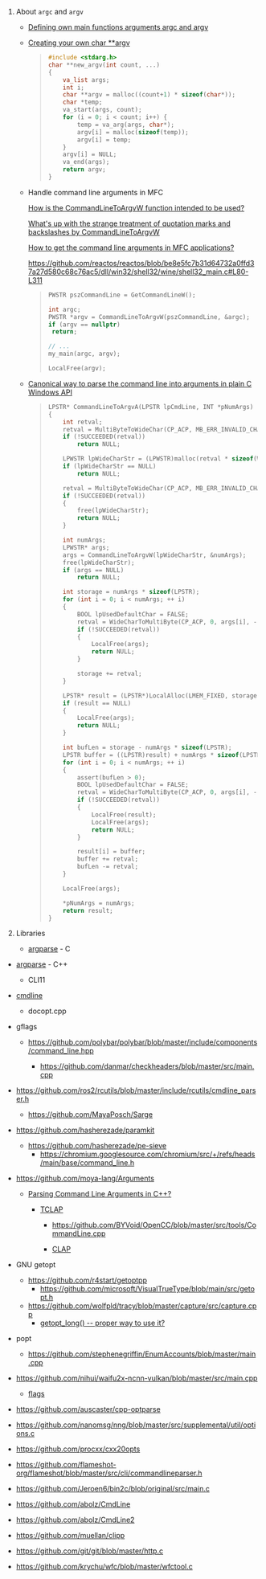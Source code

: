 1. About `argc` and `argv`
   
   - [Defining own main functions arguments argc and argv](https://stackoverflow.com/questions/1519885/defining-own-main-functions-arguments-argc-and-argv)
   
   - [Creating your own char **argv](https://www.daniweb.com/programming/software-development/threads/476677/creating-your-own-char-argv)
     
     > ```c
     > #include <stdarg.h>
     > char **new_argv(int count, ...)
     > {
     >     va_list args;
     >     int i;
     >     char **argv = malloc((count+1) * sizeof(char*));
     >     char *temp;
     >     va_start(args, count);
     >     for (i = 0; i < count; i++) {
     >         temp = va_arg(args, char*);
     >         argv[i] = malloc(sizeof(temp));
     >         argv[i] = temp;
     >     }
     >     argv[i] = NULL;
     >     va_end(args);
     >     return argv;
     > }
     > ```
   
   - Handle command line arguments in MFC
     
     [How is the CommandLineToArgvW function intended to be used?](https://devblogs.microsoft.com/oldnewthing/20100916-00/?p=12843)
     
     [What's up with the strange treatment of quotation marks and backslashes by CommandLineToArgvW](https://devblogs.microsoft.com/oldnewthing/20100917-00/?p=12833)
     
     [How to get the command line arguments in MFC applications?](https://stackoverflow.com/questions/5562877/how-to-get-the-command-line-arguments-in-mfc-applications)
     
     https://github.com/reactos/reactos/blob/be8e5fc7b31d64732a0ffd37a27d580c68c76ac5/dll/win32/shell32/wine/shell32_main.c#L80-L311
     
     > ```c++
     > PWSTR pszCommandLine = GetCommandLineW();
     > 
     > int argc;
     > PWSTR *argv = CommandLineToArgvW(pszCommandLine, &argc);
     > if (argv == nullptr)
     >  return;
     > 
     > // ...
     > my_main(argc, argv);
     > 
     > LocalFree(argv);
     > ```
   
   - [Canonical way to parse the command line into arguments in plain C Windows API](https://stackoverflow.com/questions/291424/canonical-way-to-parse-the-command-line-into-arguments-in-plain-c-windows-api)
     
     > ```c
     > LPSTR* CommandLineToArgvA(LPSTR lpCmdLine, INT *pNumArgs)
     > {
     >     int retval;
     >     retval = MultiByteToWideChar(CP_ACP, MB_ERR_INVALID_CHARS, lpCmdLine, -1, NULL, 0);
     >     if (!SUCCEEDED(retval))
     >         return NULL;
     > 
     >     LPWSTR lpWideCharStr = (LPWSTR)malloc(retval * sizeof(WCHAR));
     >     if (lpWideCharStr == NULL)
     >         return NULL;
     > 
     >     retval = MultiByteToWideChar(CP_ACP, MB_ERR_INVALID_CHARS, lpCmdLine, -1, lpWideCharStr, retval);
     >     if (!SUCCEEDED(retval))
     >     {
     >         free(lpWideCharStr);
     >         return NULL;
     >     }
     > 
     >     int numArgs;
     >     LPWSTR* args;
     >     args = CommandLineToArgvW(lpWideCharStr, &numArgs);
     >     free(lpWideCharStr);
     >     if (args == NULL)
     >         return NULL;
     > 
     >     int storage = numArgs * sizeof(LPSTR);
     >     for (int i = 0; i < numArgs; ++ i)
     >     {
     >         BOOL lpUsedDefaultChar = FALSE;
     >         retval = WideCharToMultiByte(CP_ACP, 0, args[i], -1, NULL, 0, NULL, &lpUsedDefaultChar);
     >         if (!SUCCEEDED(retval))
     >         {
     >             LocalFree(args);
     >             return NULL;
     >         }
     > 
     >         storage += retval;
     >     }
     > 
     >     LPSTR* result = (LPSTR*)LocalAlloc(LMEM_FIXED, storage);
     >     if (result == NULL)
     >     {
     >         LocalFree(args);
     >         return NULL;
     >     }
     > 
     >     int bufLen = storage - numArgs * sizeof(LPSTR);
     >     LPSTR buffer = ((LPSTR)result) + numArgs * sizeof(LPSTR);
     >     for (int i = 0; i < numArgs; ++ i)
     >     {
     >         assert(bufLen > 0);
     >         BOOL lpUsedDefaultChar = FALSE;
     >         retval = WideCharToMultiByte(CP_ACP, 0, args[i], -1, buffer, bufLen, NULL, &lpUsedDefaultChar);
     >         if (!SUCCEEDED(retval))
     >         {
     >             LocalFree(result);
     >             LocalFree(args);
     >             return NULL;
     >         }
     > 
     >         result[i] = buffer;
     >         buffer += retval;
     >         bufLen -= retval;
     >     }
     > 
     >     LocalFree(args);
     > 
     >     *pNumArgs = numArgs;
     >     return result;
     > }
     > ```

2. Libraries
   
   - [argparse](https://github.com/cofyc/argparse) - C
- [argparse](https://github.com/p-ranav/argparse) - C++
  
  - CLI11

- [cmdline](https://github.com/tanakh/cmdline)
  
  - docopt.cpp

- gflags
  
  - https://github.com/polybar/polybar/blob/master/include/components/command_line.hpp
    
    - https://github.com/danmar/checkheaders/blob/master/src/main.cpp

- https://github.com/ros2/rcutils/blob/master/include/rcutils/cmdline_parser.h
  
  - https://github.com/MayaPosch/Sarge

- https://github.com/hasherezade/paramkit
  
  - https://github.com/hasherezade/pe-sieve
    - https://chromium.googlesource.com/chromium/src/+/refs/heads/main/base/command_line.h

- https://github.com/moya-lang/Arguments
  
  - [Parsing Command Line Arguments in C++?](https://stackoverflow.com/questions/865668/parsing-command-line-arguments-in-c)
    
    - [TCLAP](http://tclap.sourceforge.net/)
      
      - https://github.com/BYVoid/OpenCC/blob/master/src/tools/CommandLine.cpp
      
      - [CLAP](https://www.cs.bgu.ac.il/~cgproj/CLAP/)

- GNU getopt
  
  - https://github.com/r4start/getoptpp
    - https://github.com/microsoft/VisualTrueType/blob/main/src/getopt.h
  - https://github.com/wolfpld/tracy/blob/master/capture/src/capture.cpp
    - [getopt_long() -- proper way to use it?](https://stackoverflow.com/questions/7489093/getopt-long-proper-way-to-use-it)

- popt
  
  - https://github.com/stephenegriffin/EnumAccounts/blob/master/main.cpp

- https://github.com/nihui/waifu2x-ncnn-vulkan/blob/master/src/main.cpp
  
  - [flags](https://github.com/google/neper/blob/master/flags.c)

- https://github.com/auscaster/cpp-optparse

- https://github.com/nanomsg/nng/blob/master/src/supplemental/util/options.c

- https://github.com/procxx/cxx20opts

- https://github.com/flameshot-org/flameshot/blob/master/src/cli/commandlineparser.h

- https://github.com/Jeroen6/bin2c/blob/original/src/main.c

- https://github.com/abolz/CmdLine

- https://github.com/abolz/CmdLine2

- https://github.com/muellan/clipp

- https://github.com/git/git/blob/master/http.c

- https://github.com/krychu/wfc/blob/master/wfctool.c
